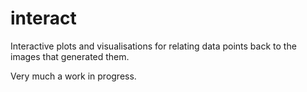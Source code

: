 # interact

Interactive plots and visualisations for relating data points back to the images that generated them.

Very much a work in progress.
